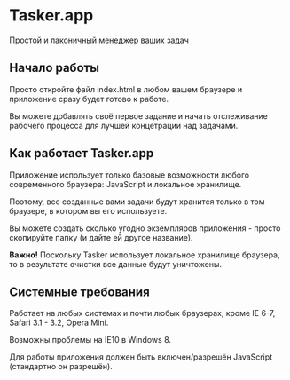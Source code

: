 # Tasker.app
Простой и лаконичный менеджер ваших задач

## Начало работы
Просто откройте файл index.html в любом вашем браузере и приложение сразу будет готово к работе.

Вы можете добавлять своё первое задание и начать отслеживание рабочего процесса для лучшей концетрации над задачами.

## Как работает Tasker.app
Приложение использует только базовые возможности любого современного браузера: JavaScript и локальное хранилище.

Поэтому, все созданные вами задачи будут хранится только в том браузере, в котором вы его используете.

Вы можете создать сколько угодно экземпляров приложения - просто скопируйте папку (и дайте ей другое название).

**Важно!** Поскольку Tasker использует локальное хранилище браузера, то в результате очистки все данные будут уничтожены.

## Системные требования
Работает на любых системах и почти любых браузерах, кроме IE 6-7, Safari 3.1 - 3.2, Opera Mini.

Возможны проблемы на IE10 в Windows 8.

Для работы приложения должен быть включен/разрешён JavaScript (стандартно он разрешён).